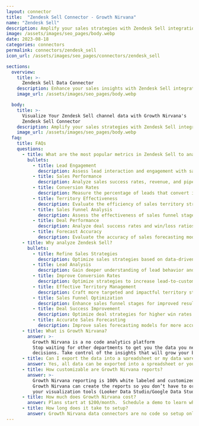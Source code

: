 ```yaml
---
layout: connector
title:  "Zendesk Sell Connector - Growth Nirvana"
name: "Zendesk Sell"
description: Amplify your sales strategies with Zendesk Sell integration, gaining actionable insights from sales data analysis.
image: /assets/images/seo_pages/body.webp
date: 2023-08-18
categories: connectors
permalink: connectors/zendesk_sell
icon_url: /assets/images/seo_pages/connectors/zendesk_sell

sections:
  overview:
    title: >-
      Zendesk Sell Data Connector
    description: Enhance your sales insights with Zendesk Sell integration. Seamlessly merge sales data, unlocking insights that shape sales strategies, lead analysis, and operational excellence.
    image_url: /assets/images/seo_pages/body.webp

  body:
    title: >-
      Visualize Your Zendesk Sell channel data with Growth Nirvana's
      Zendesk Sell Connector
    description: Amplify your sales strategies with Zendesk Sell integration, gaining actionable insights from sales data analysis.
    image_url: /assets/images/seo_pages/body.webp
  faq:
    title: FAQs
    questions:
      - title: What are the most popular metrics in Zendesk Sell to analyze?
        bullets:
          - title: Lead Engagement
            description: Assess lead interaction and engagement with sales materials.
          - title: Sales Performance
            description: Analyze sales success rates, revenue, and pipeline velocity.
          - title: Conversion Rates
            description: Measure the percentage of leads that convert into customers.
          - title: Territory Effectiveness
            description: Evaluate the efficiency of sales territory strategies.
          - title: Sales Funnel Analysis
            description: Assess the effectiveness of sales funnel stages.
          - title: Deal Performance
            description: Analyze deal success rates and win/loss ratios.
          - title: Forecast Accuracy
            description: Evaluate the accuracy of sales forecasting models.
      - title: Why analyze Zendesk Sell?
        bullets:
          - title: Refine Sales Strategies
            description: Optimize sales strategies based on data-driven insights.
          - title: Lead Analysis
            description: Gain deeper understanding of lead behavior and preferences.
          - title: Improve Conversion Rates
            description: Optimize strategies to increase lead-to-customer conversion rates.
          - title: Effective Territory Management
            description: Craft more targeted and impactful territory strategies.
          - title: Sales Funnel Optimization
            description: Enhance sales funnel stages for improved results.
          - title: Deal Success Improvement
            description: Optimize deal strategies for higher win rates.
          - title: Accurate Sales Forecasting
            description: Improve sales forecasting models for more accurate predictions.
      - title: What is Growth Nirvana?
        answer: >-
          Growth Nirvana is a no code analytics platform 
          Stop waiting for other departments to get you the data you need to make critical business 
          decisions. Take control of the insights that will grow your business.
      - title: Can I export the data into a spreadsheet or my data warehouse?
        answer: Yes, all data can be exported into a spreadsheet or your data warehouse (Google BigQuery, AWS, Snowflake, Azure, etc)
      - title: How customizable are Growth Nirvana reports?
        answer: >-
          Growth Nirvana reporting is 100% white labeled and customized to your specifications.
          Growth Nirvana can create the reports so you don’t have to or you can connect
          your visualization tools (Looker Data Studio/Google Data Studio, Tableau, PowerBI, etc) to Growth Nirvana.
      - title: How much does Growth Nirvana cost?
        answer: Plans start at $200/month.  Schedule a demo to learn what plan is best for you.
      - title: How long does it take to setup?
        answer: Growth Nirvana data connectors are no code so setup only requires a few clicks.
---
```

